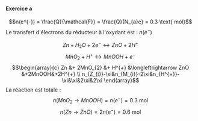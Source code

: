 #### Exercice a
$$n(e^{-}) = \frac{Q}{\mathcal{F}} = \frac{Q}{N_{a}e} = 0.3 \text{ mol}$$
Le transfert d'électrons du réducteur à l'oxydant est : $n(e^{-})$

$$Zn + H_{2}O + 2e^{-}\leftrightarrow ZnO + 2H^{+}$$
$$MnO_{2} + H^{+} \leftrightarrow MnOOH + e^{ - } $$
$$\begin{array}{c}
Zn &+ 2MnO_{2} &+ H^{+} &\longleftrightarrow ZnO &+2MnOOH&+2H^{+} \\
n_{Z_{i}}-\xi&n_{M_{i}}-2\xi&n_{H^{+}}-\xi&\xi&2\xi&2\xi
\end{array}$$
La réaction est totale :
$$n(MnO_{2} \to MnOOH) = n(e^{-}) = 0.3 \text{ mol}$$
$$n(Zn \to ZnO) = 2n(e^{-}) = 0.6 \text{ mol}$$
